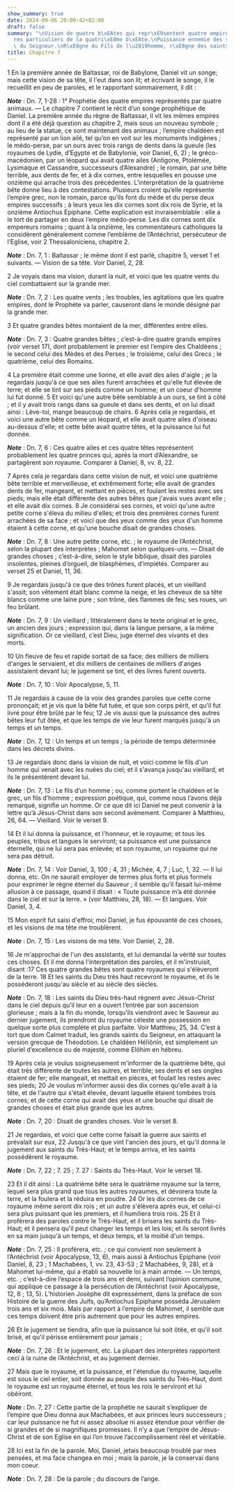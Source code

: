 ```yaml
---
show_summary: true
date: 2024-09-06 20:00:42+02:00
draft: false
summary: "\nVision de quatre b\xEAtes qui repr\xE9sentent quatre empires.\nCaract\xE8\
  res particuliers de la quatri\xE8me b\xEAte.\nPuissance ennemie des saints.\nJugement\
  \ du Seigneur.\nR\xE8gne du Fils de l\u2019homme, r\xE8gne des saints.\n"
title: Chapitre 7
---
```





1 En la première année de Baltassar, roi de Babylone, Daniel vit un songe; mais cette vision de sa tête, il l'eut dans son lit; et écrivant le songe, il le recueillit en peu de paroles, et le rapportant sommairement, il dit :

***Note*** :  Dn. 7, 1-28 : 1° Prophétie des quatre empires représentés par quatre animaux. ― Le chapitre 7 contient le récit d’un songe prophétique de Daniel. La première année du règne de Baltassar, il vit les mêmes empires dont il a été déjà question au chapitre 2, mais sous un nouveau symbole ; au lieu de la statue, ce sont maintenant des animaux ; l’empire chaldéen est représenté par un lion ailé, tel qu’on en voit sur les monuments indigènes ; le médo-perse, par un ours avec trois rangs de dents dans la gueule (les royaumes de Lydie, d’Egypte et de Babylonie, voir Daniel, 6, 2) ; le gréco-macédonien, par un léopard qui avait quatre ailes (Antigone, Ptolémée, Lysimaque et Cassandre, successeurs d’Alexandre) ; le romain, par une bête terrible, aux dents de fer, et à dix cornes, entre lesquelles en pousse une onzième qui arrache trois des précédentes. L’interprétation de la quatrième bête donne lieu à des contestations. Plusieurs croient qu’elle représente l’empire grec, non le romain, parce qu’ils font du mède et
du perse deux empires successifs ; à leurs yeux les dix cornes sont dix rois de Syrie, et la onzième Antiochus Epiphane. Cette explication est invraisemblable : elle a le tort de partager en deux l’empire médo-perse. Les dix cornes sont dix empereurs romains ; quant à la onzième, les commentateurs catholiques la considèrent généralement comme l’emblème de l’Antéchrist, persécuteur de l’Eglise, voir 2 Thessaloniciens, chapitre 2.

***Note*** :  Dn. 7, 1 : Baltassar ; le même dont il est parlé, chapitre 5, verset 1 et suivants. ― Vision de sa tête. Voir Daniel, 2, 28.


2 Je voyais dans ma vision, durant la nuit, et voici que les quatre vents du ciel combattaient sur la grande mer.

***Note*** :  Dn. 7, 2 : Les quatre vents ; les troubles, les agitations que les quatre empires, dont le Prophète va parler, causeront dans le monde désigné par la grande mer.

3 Et quatre grandes bêtes montaient de la mer, différentes entre elles.

***Note*** :  Dn. 7, 3 : Quatre grandes bêtes ; c’est-à-dire quatre grands empires (voir verset 17), dont probablement le premier est l’empire des Chaldéens ; le second celui des Mèdes et des Perses ; le troisième, celui des Grecs ; le quatrième, celui des Romains.

4 La première était comme une lionne, et elle avait des ailes d'aigle ; je la regardais jusqu'à ce que ses ailes furent arrachées et qu'elle fut élevée de terre; et elle se tint sur ses pieds comme un homme; et un coeur d'homme lui fut donné. 5 Et voici qu'une autre bête semblable à un ours, se tint à côté ; et il y avait trois rangs dans sa gueule et dans ses dents, et on lui disait ainsi : Lève-toi, mange beaucoup de chairs. 6 Après cela je regardais, et voici une autre bête comme un léopard, et elle avait quatre ailes d'oiseau au-dessus d'elle; et cette bête avait quatre têtes, et la puissance lui fut donnée.

***Note*** :  Dn. 7, 6 : Ces quatre ailes et ces quatre têtes représentent probablement les quatre princes qui, après la mort d’Alexandre, se partagèrent son royaume. Comparer à Daniel, 8, vv. 8, 22.

7 Après cela je regardais dans cette vision de nuit, et voici une quatrième bête terrible et merveilleuse, et extrêmement forte; elle avait de grandes dents de fer, mangeant, et mettant en pièces, et foulant les restes avec ses pieds; mais elle était différente des autres bêtes que j'avais vues avant elle ; et elle avait dix cornes. 8 Je considérai ses cornes, et voici qu'une autre petite corne s'éleva du milieu d'elles; et trois des premières cornes furent arrachées de sa face ; et voici que des yeux comme des yeux d'un homme étaient à cette corne, et qu'une bouche disait de grandes choses.

***Note*** :  Dn. 7, 8 : Une autre petite corne, etc. ; le royaume de l’Antéchrist, selon la plupart des interprètes ; Mahomet selon quelques-uns. ― Disait de grandes choses ; c’est-à-dire, selon le style biblique, disait des paroles insolentes, pleines d’orgueil, de blasphèmes, d’impiétés. Comparer au verset 25 et Daniel, 11, 36.


9 Je regardais jusqu'à ce que des trônes furent placés, et un vieillard s'assit; son vêtement était blanc comme la neige, et les cheveux de sa tête blancs comme une laine pure ; son trône, des flammes de feu; ses roues, un feu brûlant.

***Note*** :  Dn. 7, 9 : Un vieillard ; littéralement dans le texte original et le grec, un ancien des jours ; expression qui, dans la langue persane, a la même signification. Or ce vieillard, c’est Dieu, juge éternel des vivants et des morts.

10 Un fleuve de feu et rapide sortait de sa face; des milliers de milliers d'anges le servaient, et dix milliers de centaines de milliers d'anges assistaient devant lui; le jugement se tint, et des livres furent ouverts.

***Note*** :  Dn. 7, 10 : Voir Apocalypse, 5, 11.

11 Je regardais à cause de la voix des grandes paroles que cette corne prononçait; et je vis que la bête fut tuée, et que son corps périt, et qu'il fut livré pour être brûlé par le feu; 12 Je vis aussi que la puissance des autres bêtes leur fut ôtée, et que les temps de vie leur furent marqués jusqu'à un temps et un temps.

***Note*** :  Dn. 7, 12 : Un temps et un temps ; la période de temps déterminée dans les décrets divins.


13 Je regardais donc dans la vision de nuit, et voici comme le fils d'un homme qui venait avec les nuées du ciel; et il s'avança jusqu'au vieillard, et ils le présentèrent devant lui.

***Note*** :  Dn. 7, 13 : Le fils d’un homme ; ou, comme portent le chaldéen et le grec, un fils d’homme ; expression poétique, qui, comme nous l’avons déjà remarqué, signifie un homme. Or ce que dit ici Daniel ne peut convenir à la lettre qu’à Jésus-Christ dans son second avènement. Comparer à Matthieu, 26, 64. ― Vieillard. Voir le verset 9.

14 Et il lui donna la puissance, et l'honneur, et le royaume; et tous les peuples, tribus et langues le serviront; sa puissance est une puissance éternelle, qui ne lui sera pas enlevée; et son royaume, un royaume qui ne sera pas détruit.

***Note*** :  Dn. 7, 14 : Voir Daniel, 3, 100 ; 4, 31 ; Michée, 4, 7 ; Luc, 1, 32. ― Il lui donna, etc. On ne saurait employer de termes plus forts et plus formels pour exprimer le règne éternel du Sauveur ; il semble qu’il faisait lui-même allusion à ce passage, quand il disait : « Toute puissance m’a été donnée dans le ciel et sur la terre. » (voir Matthieu, 28, 18). ― Et langues. Voir Daniel, 3, 4.


15 Mon esprit fut saisi d'effroi; moi Daniel, je fus épouvanté de ces choses, et les visions de ma tête me troublèrent.

***Note*** :  Dn. 7, 15 : Les visions de ma tête. Voir Daniel, 2, 28.

16 Je m'approchai de l'un des assistants, et lui demandai la vérité sur toutes ces choses. Et il me donna l'interprétation des paroles, et il m'instruisit, disant :17 Ces quatre grandes bêtes sont quatre royaumes qui s'élèveront de la terre. 18 Et les saints du Dieu très haut recevront le royaume, et ils le posséderont jusqu'au siècle et au siècle des siècles.

***Note*** :  Dn. 7, 18 : Les saints du Dieu très-haut règnent avec Jésus-Christ dans le ciel depuis qu’il leur en a ouvert l’entrée par son ascension glorieuse ; mais à la fin du monde, lorsqu’ils viendront avec le Sauveur au dernier jugement, ils prendront du royaume céleste une possession en quelque sorte plus complète et plus parfaite. Voir Matthieu, 25, 34. C’est à tort que dom Calmet traduit, les grands saints du Seigneur, en attaquant la version grecque de Théodotion. Le chaldéen Hélïônîn, est simplement un pluriel d’excellence ou de majesté, comme Elôhim en hébreu.


19 Après cela je voulus soigneusement m'informer de la quatrième bête, qui était très différente de toutes les autres, et terrible; ses dents et ses ongles étaient de fer; elle mangeait, et mettait en pièces, et foulait les restes avec ses pieds; 20 Je voulus m'informer aussi des dix cornes qu'elle avait à la tête, et de l'autre qui s'était élevée, devant laquelle étaient tombées trois cornes; et de cette corne qui avait des yeux et une bouche qui disait de grandes choses et était plus grande que les autres.

***Note*** :  Dn. 7, 20 : Disait de grandes choses. Voir le verset 8.

21 Je regardais, et voici que cette corne faisait la guerre aux saints et prévalait sur eux, 22 Jusqu'à ce que vint l'ancien des jours, et qu'il donna le jugement aux saints du Très-Haut; et le temps arriva, et les saints possédèrent le royaume.

***Note*** :  Dn. 7, 22 ; 7. 25 ; 7. 27 : Saints du Très-Haut. Voir le verset 18.

23 Et il dit ainsi : La quatrième bête sera le quatrième royaume sur la terre, lequel sera plus grand que tous les autres royaumes, et dévorera toute la terre, et la foulera et la réduira en poudre. 24 Or les dix cornes de ce royaume même seront dix rois ; et un autre s'élèvera après eux, et celui-ci sera plus puissant que les premiers, et il humiliera trois rois. 25 Et il proférera des paroles contre le Très-Haut, et il brisera les saints du Très-Haut; et il pensera qu'il peut changer les temps et les lois; et ils seront livrés en sa main jusqu'à un temps, et deux temps, et la moitié d'un temps.

***Note*** :  Dn. 7, 25 : Il proférera, etc. ; ce qui convient non seulement à l’Antéchrist (voir Apocalypse, 13, 6), mais aussi à Antiochus Epiphane (voir Daniel, 8, 23 ; 1 Machabées, 1, vv. 23, 43-53 ; 2 Machabées, 9, 28), et à Mahomet lui-même, qui a établi sa nouvelle loi à main armée. ― Un temps, etc. ; c’est-à-dire l’espace de trois ans et demi, suivant l’opinion commune, qui applique ce passage à la persécution de l’Antéchrist (voir Apocalypse, 12, 6 ; 13, 5). L’historien Josèphe dit expressément, dans la préface de son Histoire de la guerre des Juifs, qu’Antiochus Epiphane posséda Jérusalem trois ans et six mois. Mais par rapport à l’empire de Mahomet, il semble que ces temps doivent être pris autrement que pour les autres empires.

26 Et le jugement se tiendra, afin que la puissance lui soit ôtée, et qu'il soit brisé, et qu'il périsse entièrement pour jamais ;

***Note*** :  Dn. 7, 26 : Et le jugement, etc. La plupart des interprètes rapportent ceci à la ruine de l’Antéchrist, et au jugement dernier.

27 Mais que le royaume, et la puissance, et l'étendue du royaume, laquelle est sous le ciel entier, soit donnée au peuple des saints du Très-Haut, dont le royaume est un royaume éternel, et tous les rois le serviront et lui obéiront.

***Note*** :  Dn. 7, 27 : Cette partie de la prophétie ne saurait s’expliquer de l’empire que Dieu donna aux Machabées, et aux princes leurs successeurs ; car leur puissance ne fut ni assez absolue ni assez étendue pour vérifier de si grandes et de si magnifiques promesses. Il n’y a que l’empire de Jésus-Christ et de son Eglise en qui l’on trouve l’accomplissement réel et véritable.


28 Ici est la fin de la parole. Moi, Daniel, jetais beaucoup troublé par mes pensées, et ma face changea en moi ; mais la parole, je la conservai dans mon coeur.

***Note*** :  Dn. 7, 28 : De la parole ; du discours de l’ange.

